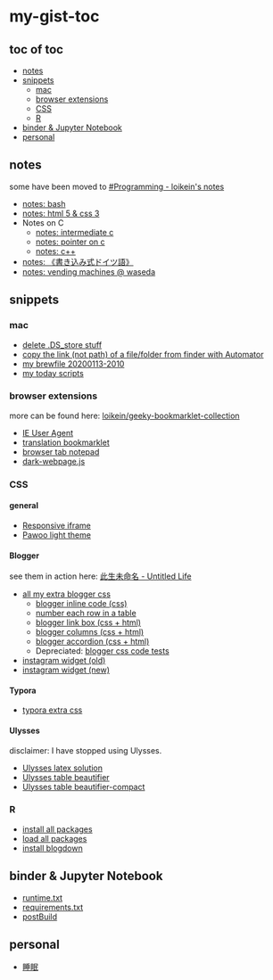 # my-gist-toc

## toc of toc
<!-- MarkdownTOC levels=2,3 -->

- [notes](#notes)
- [snippets](#snippets)
    - [mac](#mac)
    - [browser extensions](#browser-extensions)
    - [CSS](#css)
    - [R](#r)
- [binder & Jupyter Notebook](#binder--jupyter-notebook)
- [personal](#personal)

<!-- /MarkdownTOC -->

## notes

some have been moved to [#Programming - loikein's notes](https://notes.loikein.one/tags/programming/)

- [notes: bash](https://gist.github.com/loikein/f7f1e470426c685a1c920c4b944e6c55)
- [notes: html 5 & css 3](https://gist.github.com/loikein/8af785feed5a265ca0cd936299178902)
- Notes on C
    - [notes: intermediate c](https://gist.github.com/loikein/0006bc7e97bb7709f06f540b30bfac9a)
    - [notes: pointer on c](https://gist.github.com/loikein/2ef8fa0340a25bb22a8516b286127a84)
    - [notes: c\+\+](https://gist.github.com/loikein/26c70c9a3abe9c3f1b69191e08288247)
- [notes: 《書き込み式ドイツ語》](https://gist.github.com/loikein/bbb39565124575af24533b897c7483e7)
- [notes: vending machines @ waseda](https://gist.github.com/loikein/5b30b01e22b186aabe161c96729a7f79)

## snippets

### mac

- [delete .DS_store stuff](https://gist.github.com/loikein/199907f365e328522ba6150aae5af1c5)
- [copy the link (not path) of a file/folder from finder with Automator](https://gist.github.com/loikein/55fa9bd9b6d942a688cb9293b265c885)
- [my brewfile 20200113-2010](https://gist.github.com/loikein/57bbda0722a5b2aee5d5f2f616fc6194)
- [my today scripts](https://gist.github.com/loikein/03b70eb94cf3679ec19ce85e5503da9d)

### browser extensions

more can be found here: [loikein/geeky-bookmarklet-collection](https://github.com/loikein/geeky-bookmarklet-collection)

- [IE User Agent](https://gist.github.com/loikein/db3240fcaff8410b6ab9754efccb81d5)
- [translation bookmarklet](https://gist.github.com/loikein/9021de6f4041c736cd36868b2339ee4a)
- [browser tab notepad](https://gist.github.com/loikein/24692da5ef45242a469dbf316b016c48)
- [dark-webpage.js](https://gist.github.com/loikein/4ae303df29fc1fa1fb2300275807653e)

### CSS

#### general

- [Responsive iframe](https://gist.github.com/loikein/783ec97822a884fed293a5e3c992893a)
- [Pawoo light theme](https://gist.github.com/loikein/776bc65e6b10b011aa68989311c815c0)

#### Blogger

see them in action here: [此生未命名 - Untitled Life](https://blog.loikein.one/)

- [all my extra blogger css](https://gist.github.com/loikein/7b2a4f7d98d366a732dafd755b5248ff)
    - [blogger inline code (css)](https://gist.github.com/loikein/2220b18cef16fdca8fd33df68de6f5f7)
    - [number each row in a table](https://gist.github.com/loikein/e080acdc75f60385180ff360f5df3abc)
    - [blogger link box (css + html)](https://gist.github.com/loikein/8c62bceb235bbb104f51333a2153c27f)
    - [blogger columns (css + html)](https://gist.github.com/loikein/8f6ebaa138ac6651ea7b9a91ba227bb1)
    - [blogger accordion (css + html)](https://gist.github.com/loikein/001a270e075e57c3bf819a8c9e36fc4d)
    - Depreciated: [blogger css code tests](https://gist.github.com/loikein/900a6772a1e9ca3e55372534d441279d)
- [instagram widget (old)](https://gist.github.com/loikein/144d59beebe77406eb3e98d4523f0933)
- [instagram widget (new)](https://gist.github.com/loikein/bbefc82c0e5bced7e04c399031a40981)

#### Typora

- [typora extra css](https://gist.github.com/loikein/ac98c61feb3055a00cdb4402cd2e3ba8)

#### Ulysses

disclaimer: I have stopped using Ulysses.

- [Ulysses latex solution](https://gist.github.com/loikein/4e0c332581fb578384a0b478a5358828)
- [Ulysses table beautifier](https://gist.github.com/loikein/b4236d258e3f24fa1647dbb5ed49878e)
- [Ulysses table beautifier\-compact](https://gist.github.com/loikein/82a47ae3f7ab31b7e45e1332a6c5ecf8)

### R

- [install all packages](https://gist.github.com/loikein/416abdb35bc28c3279a5807fabf755a8)
- [load all packages](https://gist.github.com/loikein/0c14b829dc4f983dfd3f5aa7e23d8c9c)
- [install blogdown](https://gist.github.com/loikein/b1684b56636f3ea20757d8891de9b208)

## binder & Jupyter Notebook

- [runtime\.txt ](https://gist.github.com/loikein/7e0b3098e4da0b4f552dc8127facd0de)
- [requirements\.txt](https://gist.github.com/loikein/ee0da94bd593f1b893f497c5dc72e510)
- [postBuild](https://gist.github.com/loikein/8568a52495a979be9cd5a74cbd47e1b2)


## personal

- [睡眠](https://gist.github.com/loikein/79d2f08fa7a997783ef26b4f3492aea2)
